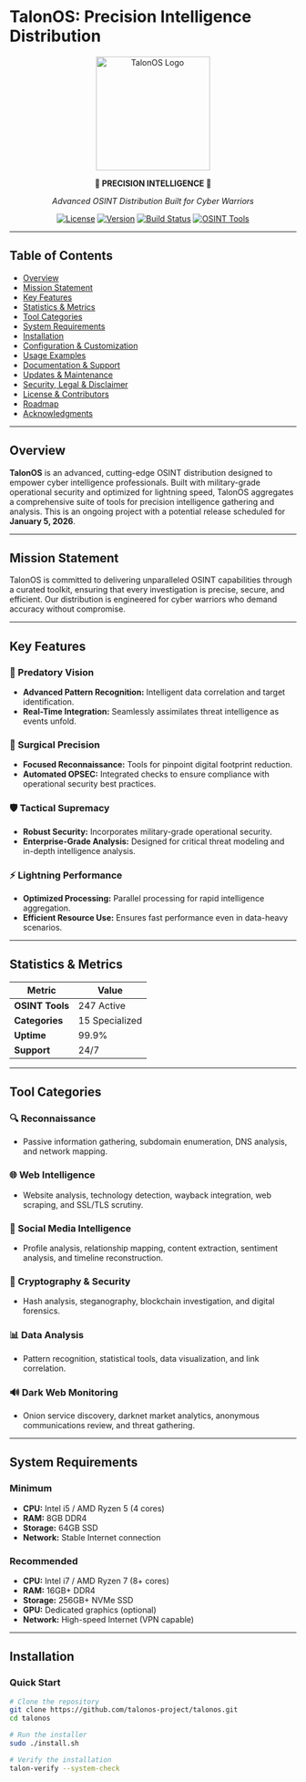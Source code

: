 # TalonOS: Precision Intelligence Distribution

<div align="center">
  <img src="assets/logos/talonos-logo.svg" alt="TalonOS Logo" width="200"/>

  **🦅 PRECISION INTELLIGENCE 🦅**

  *Advanced OSINT Distribution Built for Cyber Warriors*

  [![License](https://img.shields.io/badge/License-MIT-blue.svg)](LICENSE)
  [![Version](https://img.shields.io/badge/Version-2.0.0-brightgreen.svg)](CHANGELOG.md)
  [![Build Status](https://img.shields.io/badge/Build-Passing-success.svg)](https://github.com/talonos-project/talonos)
  [![OSINT Tools](https://img.shields.io/badge/OSINT%20Tools-247-red.svg)](docs/tool-list.md)
</div>

---

## Table of Contents

- [Overview](#overview)
- [Mission Statement](#mission-statement)
- [Key Features](#key-features)
- [Statistics & Metrics](#statistics--metrics)
- [Tool Categories](#tool-categories)
- [System Requirements](#system-requirements)
- [Installation](#installation)
- [Configuration & Customization](#configuration--customization)
- [Usage Examples](#usage-examples)
- [Documentation & Support](#documentation--support)
- [Updates & Maintenance](#updates--maintenance)
- [Security, Legal & Disclaimer](#security-legal--disclaimer)
- [License & Contributors](#license--contributors)
- [Roadmap](#roadmap)
- [Acknowledgments](#acknowledgments)

---

## Overview

**TalonOS** is an advanced, cutting-edge OSINT distribution designed to empower cyber intelligence professionals. Built with military-grade operational security and optimized for lightning speed, TalonOS aggregates a comprehensive suite of tools for precision intelligence gathering and analysis. This is an ongoing project with a potential release scheduled for **January 5, 2026**.

---

## Mission Statement

TalonOS is committed to delivering unparalleled OSINT capabilities through a curated toolkit, ensuring that every investigation is precise, secure, and efficient. Our distribution is engineered for cyber warriors who demand accuracy without compromise.

---

## Key Features

### 🦅 Predatory Vision
- **Advanced Pattern Recognition:** Intelligent data correlation and target identification.
- **Real-Time Integration:** Seamlessly assimilates threat intelligence as events unfold.

### 🎯 Surgical Precision
- **Focused Reconnaissance:** Tools for pinpoint digital footprint reduction.
- **Automated OPSEC:** Integrated checks to ensure compliance with operational security best practices.

### 🛡️ Tactical Supremacy
- **Robust Security:** Incorporates military-grade operational security.
- **Enterprise-Grade Analysis:** Designed for critical threat modeling and in-depth intelligence analysis.

### ⚡ Lightning Performance
- **Optimized Processing:** Parallel processing for rapid intelligence aggregation.
- **Efficient Resource Use:** Ensures fast performance even in data-heavy scenarios.

---

## Statistics & Metrics

| **Metric**          | **Value**      |
|---------------------|----------------|
| **OSINT Tools**     | 247 Active     |
| **Categories**      | 15 Specialized |
| **Uptime**          | 99.9%          |
| **Support**         | 24/7           |

---

## Tool Categories

### 🔍 Reconnaissance
- Passive information gathering, subdomain enumeration, DNS analysis, and network mapping.

### 🌐 Web Intelligence
- Website analysis, technology detection, wayback integration, web scraping, and SSL/TLS scrutiny.

### 📱 Social Media Intelligence
- Profile analysis, relationship mapping, content extraction, sentiment analysis, and timeline reconstruction.

### 🔐 Cryptography & Security
- Hash analysis, steganography, blockchain investigation, and digital forensics.

### 📊 Data Analysis
- Pattern recognition, statistical tools, data visualization, and link correlation.

### 🔊 Dark Web Monitoring
- Onion service discovery, darknet market analytics, anonymous communications review, and threat gathering.

---

## System Requirements

### Minimum
- **CPU:** Intel i5 / AMD Ryzen 5 (4 cores)
- **RAM:** 8GB DDR4
- **Storage:** 64GB SSD
- **Network:** Stable Internet connection

### Recommended
- **CPU:** Intel i7 / AMD Ryzen 7 (8+ cores)
- **RAM:** 16GB+ DDR4
- **Storage:** 256GB+ NVMe SSD
- **GPU:** Dedicated graphics (optional)
- **Network:** High-speed Internet (VPN capable)

---

## Installation

### Quick Start

```bash
# Clone the repository
git clone https://github.com/talonos-project/talonos.git
cd talonos

# Run the installer
sudo ./install.sh

# Verify the installation
talon-verify --system-check
